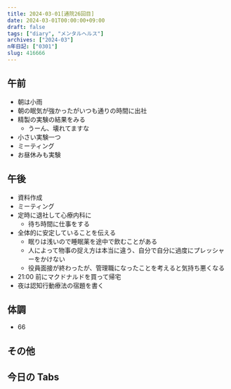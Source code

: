 ```yaml
---
title: 2024-03-01[通院26回目]
date: 2024-03-01T00:00:00+09:00
draft: false
tags: ["diary", "メンタルヘルス"]
archives: ["2024-03"]
n年日記: ["0301"]
slug: 416666
---
```


## 午前

- 朝は小雨
- 朝の眠気が強かったがいつも通りの時間に出社
- 精製の実験の結果をみる
  - うーん、壊れてますな
- 小さい実験一つ
- ミーティング
- お昼休みも実験

## 午後

- 資料作成
- ミーティング
- 定時に退社して心療内科に
  - 待ち時間に仕事をする
- 全体的に安定していることを伝える
  - 眠りは浅いので睡眠薬を途中で飲むことがある
  - 人によって物事の捉え方は本当に違う、自分で自分に過度にプレッシャーをかけない
  - 役員面接が終わったが、管理職になったことを考えると気持ち悪くなる
- 21:00 前にマクドナルドを買って帰宅
- 夜は認知行動療法の宿題を書く

## 体調

- 66

## その他

## 今日の Tabs
